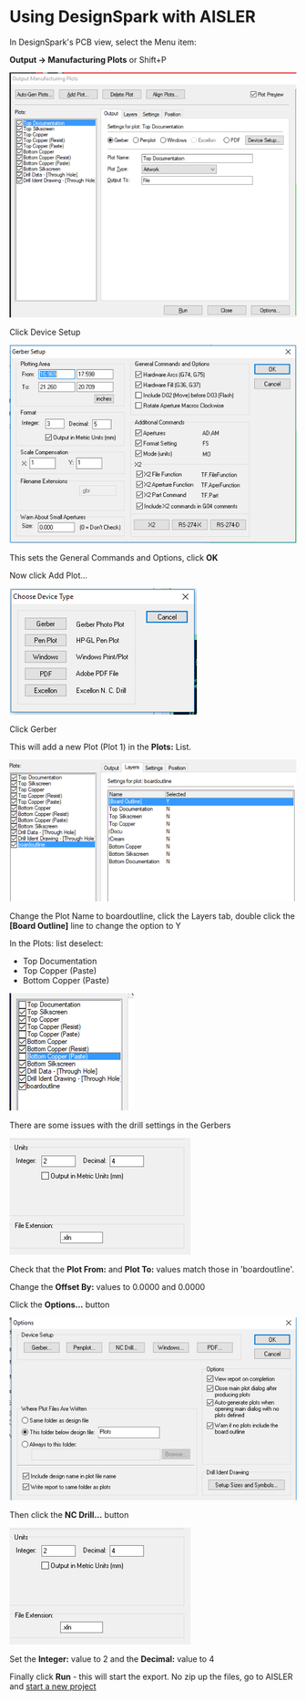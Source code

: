 # Using DesignSpark with AISLER

In DesignSpark's PCB view, select the Menu item:

**Output -> Manufacturing Plots** or Shift+P

![Output Manufacturing Plots](DesignSpark/assets/ScreenOne.PNG)

Click Device Setup

![](DesignSpark/assets/ScreenTwo.PNG)

This sets the General Commands and Options, click **OK**

Now click Add Plot...

![](DesignSpark/assets/ScreenThree.PNG)

Click Gerber

This will add a new Plot (Plot 1) in the **Plots:** List.

![](DesignSpark/assets/ScreenFour.PNG)

Change the Plot Name to boardoutline, click the Layers tab, double click the **[Board Outline]** line to change the option to Y

In the Plots: list deselect:

- Top Documentation
- Top Copper (Paste)
- Bottom Copper (Paste)

![](DesignSpark/assets/ScreenFive.PNG)

There are some issues with the drill settings in the Gerbers

![](DesignSpark/assets/DrillSettings.PNG)

Check that the **Plot From:** and **Plot To:** values match those in 'boardoutline'.

Change the **Offset By:** values to 0.0000 and 0.0000

Click the **Options...** button

![](DesignSpark/assets/Options.PNG)

Then click the **NC Drill...** button

![](DesignSpark/assets/DrillSettings.PNG)

Set the **Integer:** value to 2 and the **Decimal:** value to 4

Finally click **Run** - this will start the export.
No zip up the files, go to AISLER and [start a new project](https://go.aisler.net/p/new)
